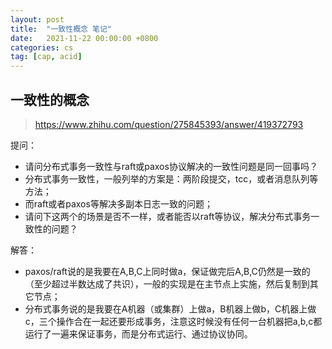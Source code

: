 ```yaml
---
layout: post
title:  "一致性概念 笔记"
date:   2021-11-22 00:00:00 +0800
categories: cs
tag: [cap, acid]
---
```


## 一致性的概念

> https://www.zhihu.com/question/275845393/answer/419372793

提问：
- 请问分布式事务一致性与raft或paxos协议解决的一致性问题是同一回事吗？
- 分布式事务一致性，一般列举的方案是：两阶段提交，tcc，或者消息队列等方法；
- 而raft或者paxos等解决多副本日志一致的问题；
- 请问下这两个的场景是否不一样，或者能否以raft等协议，解决分布式事务一致性的问题？

解答：  
- paxos/raft说的是我要在A,B,C上同时做a，保证做完后A,B,C仍然是一致的（至少超过半数达成了共识），一般的实现是在主节点上实施，然后复制到其它节点；
- 分布式事务说的是我要在A机器（或集群）上做a，B机器上做b，C机器上做c，三个操作合在一起还要形成事务，注意这时候没有任何一台机器把a,b,c都运行了一遍来保证事务，而是分布式运行、通过协议协同。
